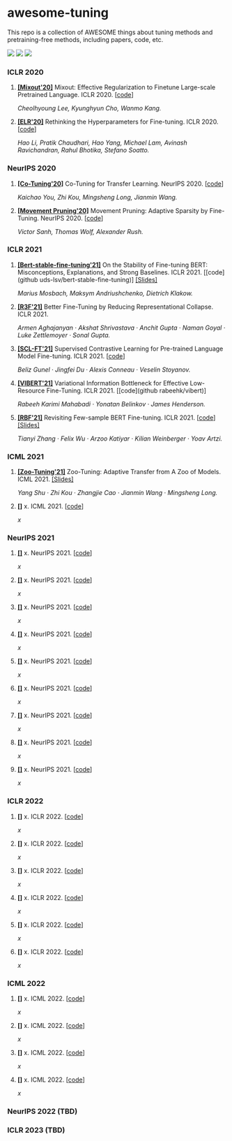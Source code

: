 # awesome-tuning

This repo is a collection of AWESOME things about tuning methods and pretraining-free methods, including papers, code, etc.


![](https://img.shields.io/github/last-commit/demoleiwang/awesome-mixup?color=green) ![](https://img.shields.io/badge/PaperNumber-30-brightgreen) ![](https://img.shields.io/badge/PRs-Welcome-red) 

<!-- 
1. **[[]]()** x. x. [[code](x)] 

    *x* 

-->

### ICLR 2020

1. **[[Mixout'20]](https://openreview.net/pdf?id=HkgaETNtDB)**  Mixout: Effective Regularization to Finetune Large-scale Pretrained Language. ICLR 2020. [[code](https://github.com/bloodwass/mixout)] 

    *Cheolhyoung Lee, Kyunghyun Cho, Wanmo Kang.* 

1. **[[ELR'20]](http://www.openreview.net/pdf?id=B1g8VkHFPH)** Rethinking the Hyperparameters for Fine-tuning. ICLR 2020. [[code](x)] 

    *Hao Li, Pratik Chaudhari, Hao Yang, Michael Lam, Avinash Ravichandran, Rahul Bhotika, Stefano Soatto.* 


### NeurIPS 2020

1. **[[Co-Tuning'20]](https://proceedings.neurips.cc/paper/2020/file/c8067ad1937f728f51288b3eb986afaa-Paper.pdf)** Co-Tuning for Transfer Learning. NeurIPS 2020. [[code](https://github.com/thuml/CoTuning)] 

    *Kaichao You, Zhi Kou, Mingsheng Long, Jianmin Wang.* 

1. **[[Movement Pruning'20]](https://proceedings.neurips.cc/paper/2020/file/eae15aabaa768ae4a5993a8a4f4fa6e4-Paper.pdf)** Movement Pruning: Adaptive Sparsity by Fine-Tuning. NeurIPS 2020. [[code](x)] 

    *Victor Sanh, Thomas Wolf, Alexander Rush.* 


### ICLR 2021

1. **[[Bert-stable-fine-tuning'21]](https://openreview.net/forum?id=nzpLWnVAyah)** On the Stability of Fine-tuning BERT: Misconceptions, Explanations, and Strong Baselines. ICLR 2021. [[code](github uds-lsv/bert-stable-fine-tuning)] [[Slides]](https://iclr.cc/media/iclr-2021/Slides/2558.pdf)

    *Marius Mosbach, Maksym Andriushchenko, Dietrich Klakow.* 

1. **[[R3F'21]](https://openreview.net/forum?id=OQ08SN70M1V)** Better Fine-Tuning by Reducing Representational Collapse. ICLR 2021. 

    *Armen Aghajanyan · Akshat Shrivastava · Anchit Gupta · Naman Goyal · Luke Zettlemoyer · Sonal Gupta.* 

1. **[[SCL-FT'21]](https://openreview.net/forum?id=cu7IUiOhujH)** Supervised Contrastive Learning for Pre-trained Language Model Fine-tuning. ICLR 2021. [[code](x)] 

    *Beliz Gunel · Jingfei Du · Alexis Conneau · Veselin Stoyanov.* 

1. **[[VIBERT'21]](https://openreview.net/forum?id=kvhzKz-_DMF)** Variational Information Bottleneck for Effective Low-Resource Fine-Tuning. ICLR 2021. [[code](github rabeehk/vibert)] 

    *Rabeeh Karimi Mahabadi · Yonatan Belinkov · James Henderson.* 

1. **[[RBF'21]](https://openreview.net/forum?id=cO1IH43yUF)** Revisiting Few-sample BERT Fine-tuning. ICLR 2021. [[code](https://github.com/asappresearch/revisit-bert-finetuning)] [[Slides]](https://iclr.cc/media/iclr-2021/Slides/2678.pdf)

    *Tianyi Zhang · Felix Wu · Arzoo Katiyar · Kilian Weinberger · Yoav Artzi.* 


### ICML 2021

1. **[[Zoo-Tuning'21]](http://proceedings.mlr.press/v139/shu21b.html)** Zoo-Tuning: Adaptive Transfer from A Zoo of Models. ICML 2021. [[Slides]](https://icml.cc/media/icml-2021/Slides/9887.pdf)

    *Yang Shu · Zhi Kou · Zhangjie Cao · Jianmin Wang · Mingsheng Long.* 

1. **[[]]()** x. ICML 2021. [[code](x)] 

    *x* 



### NeurIPS 2021

1. **[[]]()** x. NeurIPS 2021. [[code](x)] 

    *x* 

1. **[[]]()** x. NeurIPS 2021. [[code](x)] 

    *x* 

1. **[[]]()** x. NeurIPS 2021. [[code](x)] 

    *x* 

1. **[[]]()** x. NeurIPS 2021. [[code](x)] 

    *x* 

1. **[[]]()** x. NeurIPS 2021. [[code](x)] 

    *x* 

1. **[[]]()** x. NeurIPS 2021. [[code](x)] 

    *x* 

1. **[[]]()** x. NeurIPS 2021. [[code](x)] 

    *x* 

1. **[[]]()** x. NeurIPS 2021. [[code](x)] 

    *x* 

1. **[[]]()** x. NeurIPS 2021. [[code](x)] 

    *x* 



### ICLR 2022

1. **[[]]()** x. ICLR 2022. [[code](x)] 

    *x* 

1. **[[]]()** x. ICLR 2022. [[code](x)] 

    *x* 

1. **[[]]()** x. ICLR 2022. [[code](x)] 

    *x* 

1. **[[]]()** x. ICLR 2022. [[code](x)] 

    *x* 

1. **[[]]()** x. ICLR 2022. [[code](x)] 

    *x* 

1. **[[]]()** x. ICLR 2022. [[code](x)] 

    *x* 



### ICML 2022

1. **[[]]()** x. ICML 2022. [[code](x)] 

    *x* 

1. **[[]]()** x. ICML 2022. [[code](x)] 

    *x* 

1. **[[]]()** x. ICML 2022. [[code](x)] 

    *x* 

1. **[[]]()** x. ICML 2022. [[code](x)] 

    *x* 



### NeurIPS 2022 (TBD)


### ICLR 2023 (TBD)

